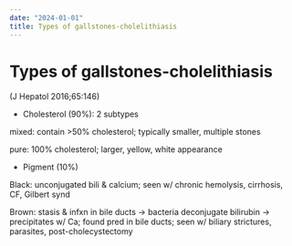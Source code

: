 ```yaml
---
date: "2024-01-01"
title: Types of gallstones-cholelithiasis
---
```


# Types of gallstones-cholelithiasis

(J Hepatol 2016;65:146)

* Cholesterol (90%): 2 subtypes

mixed: contain >50% cholesterol; typically smaller, multiple stones

pure: 100% cholesterol; larger, yellow, white appearance

* Pigment (10%)

Black: unconjugated bili & calcium; seen w/ chronic hemolysis, cirrhosis, CF, Gilbert synd

Brown: stasis & infxn in bile ducts → bacteria deconjugate bilirubin → precipitates w/ Ca; found pred in bile ducts; seen w/ biliary strictures, parasites, post-cholecystectomy
